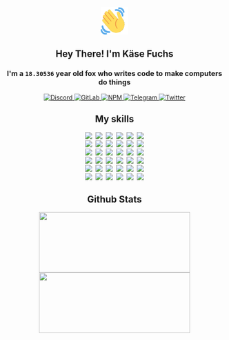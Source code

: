<div><p align=center><img src=./resources/images/wave.gif width=64px height=64px></p><h2 align=center>Hey There! I'm Käse Fuchs</h2><h3 align=center>I'm a <code>18.30536</code> year old fox who writes code to make computers do things</h3><p align=center><a href=https://discord.com/users/507526681125322772><img alt=Discord src="https://img.shields.io/badge/Discord-5865F2?logo=discord&logoColor=white&style=flat-square#a348b31ffcd4becb0297c950eced40b5"> </a><a href=https://gitlab.com/kasefuchs><img alt=GitLab src="https://img.shields.io/badge/GitLab-330F63?logo=gitlab&logoColor=white&style=flat-square#a348b31ffcd4becb0297c950eced40b5"> </a><a href=https://npmjs.com/~kasefuchs><img alt=NPM src="https://img.shields.io/badge/NPM-CB3837?logo=npm&logoColor=white&style=flat-square#a348b31ffcd4becb0297c950eced40b5"> </a><a href=https://t.me/kasefuchs><img alt=Telegram src="https://img.shields.io/badge/Telegram-2CA5E0?logo=telegram&logoColor=white&style=flat-square#a348b31ffcd4becb0297c950eced40b5"> </a><a href=https://twitter.com/kasefuchs><img alt=Twitter src="https://img.shields.io/badge/Twitter-1DA1F2?logo=twitter&logoColor=white&style=flat-square#a348b31ffcd4becb0297c950eced40b5"></a></p><h2 align=center>My skills</h2><p align=center><a href=https://aws.amazon.com/ ><picture><source srcset="https://skillicons.dev/icons?i=aws&theme=dark#a348b31ffcd4becb0297c950eced40b5" media="(prefers-color-scheme: dark)"><source srcset="https://skillicons.dev/icons?i=aws&theme=light#a348b31ffcd4becb0297c950eced40b5" media="(prefers-color-scheme: light), (prefers-color-scheme: no-preference)"><img src="https://skillicons.dev/icons?i=aws&theme=light#a348b31ffcd4becb0297c950eced40b5"></picture></a>&nbsp;&nbsp;<a href=https://en.wikipedia.org/wiki/Bash_(Unix_shell)><picture><source srcset="https://skillicons.dev/icons?i=bash&theme=dark#a348b31ffcd4becb0297c950eced40b5" media="(prefers-color-scheme: dark)"><source srcset="https://skillicons.dev/icons?i=bash&theme=light#a348b31ffcd4becb0297c950eced40b5" media="(prefers-color-scheme: light), (prefers-color-scheme: no-preference)"><img src="https://skillicons.dev/icons?i=bash&theme=light#a348b31ffcd4becb0297c950eced40b5"></picture></a>&nbsp;&nbsp;<a href=https://discord.com/developers/docs><picture><source srcset="https://skillicons.dev/icons?i=bots&theme=dark#a348b31ffcd4becb0297c950eced40b5" media="(prefers-color-scheme: dark)"><source srcset="https://skillicons.dev/icons?i=bots&theme=light#a348b31ffcd4becb0297c950eced40b5" media="(prefers-color-scheme: light), (prefers-color-scheme: no-preference)"><img src="https://skillicons.dev/icons?i=bots&theme=light#a348b31ffcd4becb0297c950eced40b5"></picture></a>&nbsp;&nbsp;<a href=https://www.cloudflare.com/ ><picture><source srcset="https://skillicons.dev/icons?i=cloudflare&theme=dark#a348b31ffcd4becb0297c950eced40b5" media="(prefers-color-scheme: dark)"><source srcset="https://skillicons.dev/icons?i=cloudflare&theme=light#a348b31ffcd4becb0297c950eced40b5" media="(prefers-color-scheme: light), (prefers-color-scheme: no-preference)"><img src="https://skillicons.dev/icons?i=cloudflare&theme=light#a348b31ffcd4becb0297c950eced40b5"></picture></a>&nbsp;&nbsp;<a href=https://en.wikipedia.org/wiki/CSS><picture><source srcset="https://skillicons.dev/icons?i=css&theme=dark#a348b31ffcd4becb0297c950eced40b5" media="(prefers-color-scheme: dark)"><source srcset="https://skillicons.dev/icons?i=css&theme=light#a348b31ffcd4becb0297c950eced40b5" media="(prefers-color-scheme: light), (prefers-color-scheme: no-preference)"><img src="https://skillicons.dev/icons?i=css&theme=light#a348b31ffcd4becb0297c950eced40b5"></picture></a>&nbsp;&nbsp;<a href=https://www.docker.com/ ><picture><source srcset="https://skillicons.dev/icons?i=docker&theme=dark#a348b31ffcd4becb0297c950eced40b5" media="(prefers-color-scheme: dark)"><source srcset="https://skillicons.dev/icons?i=docker&theme=light#a348b31ffcd4becb0297c950eced40b5" media="(prefers-color-scheme: light), (prefers-color-scheme: no-preference)"><img src="https://skillicons.dev/icons?i=docker&theme=light#a348b31ffcd4becb0297c950eced40b5"></picture></a><br><a href=https://www.electronjs.org/ ><picture><source srcset="https://skillicons.dev/icons?i=electron&theme=dark#a348b31ffcd4becb0297c950eced40b5" media="(prefers-color-scheme: dark)"><source srcset="https://skillicons.dev/icons?i=electron&theme=light#a348b31ffcd4becb0297c950eced40b5" media="(prefers-color-scheme: light), (prefers-color-scheme: no-preference)"><img src="https://skillicons.dev/icons?i=electron&theme=light#a348b31ffcd4becb0297c950eced40b5"></picture></a>&nbsp;&nbsp;<a href=https://expressjs.com/ ><picture><source srcset="https://skillicons.dev/icons?i=express&theme=dark#a348b31ffcd4becb0297c950eced40b5" media="(prefers-color-scheme: dark)"><source srcset="https://skillicons.dev/icons?i=express&theme=light#a348b31ffcd4becb0297c950eced40b5" media="(prefers-color-scheme: light), (prefers-color-scheme: no-preference)"><img src="https://skillicons.dev/icons?i=express&theme=light#a348b31ffcd4becb0297c950eced40b5"></picture></a>&nbsp;&nbsp;<a href=https://www.figma.com/ ><picture><source srcset="https://skillicons.dev/icons?i=figma&theme=dark#a348b31ffcd4becb0297c950eced40b5" media="(prefers-color-scheme: dark)"><source srcset="https://skillicons.dev/icons?i=figma&theme=light#a348b31ffcd4becb0297c950eced40b5" media="(prefers-color-scheme: light), (prefers-color-scheme: no-preference)"><img src="https://skillicons.dev/icons?i=figma&theme=light#a348b31ffcd4becb0297c950eced40b5"></picture></a>&nbsp;&nbsp;<a href=https://firebase.google.com/ ><picture><source srcset="https://skillicons.dev/icons?i=firebase&theme=dark#a348b31ffcd4becb0297c950eced40b5" media="(prefers-color-scheme: dark)"><source srcset="https://skillicons.dev/icons?i=firebase&theme=light#a348b31ffcd4becb0297c950eced40b5" media="(prefers-color-scheme: light), (prefers-color-scheme: no-preference)"><img src="https://skillicons.dev/icons?i=firebase&theme=light#a348b31ffcd4becb0297c950eced40b5"></picture></a>&nbsp;&nbsp;<a href=https://flask.palletsprojects.com/ ><picture><source srcset="https://skillicons.dev/icons?i=flask&theme=dark#a348b31ffcd4becb0297c950eced40b5" media="(prefers-color-scheme: dark)"><source srcset="https://skillicons.dev/icons?i=flask&theme=light#a348b31ffcd4becb0297c950eced40b5" media="(prefers-color-scheme: light), (prefers-color-scheme: no-preference)"><img src="https://skillicons.dev/icons?i=flask&theme=light#a348b31ffcd4becb0297c950eced40b5"></picture></a>&nbsp;&nbsp;<a href=https://cloud.google.com/ ><picture><source srcset="https://skillicons.dev/icons?i=gcp&theme=dark#a348b31ffcd4becb0297c950eced40b5" media="(prefers-color-scheme: dark)"><source srcset="https://skillicons.dev/icons?i=gcp&theme=light#a348b31ffcd4becb0297c950eced40b5" media="(prefers-color-scheme: light), (prefers-color-scheme: no-preference)"><img src="https://skillicons.dev/icons?i=gcp&theme=light#a348b31ffcd4becb0297c950eced40b5"></picture></a><br><a href=https://git-scm.com/ ><picture><source srcset="https://skillicons.dev/icons?i=git&theme=dark#a348b31ffcd4becb0297c950eced40b5" media="(prefers-color-scheme: dark)"><source srcset="https://skillicons.dev/icons?i=git&theme=light#a348b31ffcd4becb0297c950eced40b5" media="(prefers-color-scheme: light), (prefers-color-scheme: no-preference)"><img src="https://skillicons.dev/icons?i=git&theme=light#a348b31ffcd4becb0297c950eced40b5"></picture></a>&nbsp;&nbsp;<a href=https://github.com/ ><picture><source srcset="https://skillicons.dev/icons?i=github&theme=dark#a348b31ffcd4becb0297c950eced40b5" media="(prefers-color-scheme: dark)"><source srcset="https://skillicons.dev/icons?i=github&theme=light#a348b31ffcd4becb0297c950eced40b5" media="(prefers-color-scheme: light), (prefers-color-scheme: no-preference)"><img src="https://skillicons.dev/icons?i=github&theme=light#a348b31ffcd4becb0297c950eced40b5"></picture></a>&nbsp;&nbsp;<a href=https://gitlab.com/ ><picture><source srcset="https://skillicons.dev/icons?i=gitlab&theme=dark#a348b31ffcd4becb0297c950eced40b5" media="(prefers-color-scheme: dark)"><source srcset="https://skillicons.dev/icons?i=gitlab&theme=light#a348b31ffcd4becb0297c950eced40b5" media="(prefers-color-scheme: light), (prefers-color-scheme: no-preference)"><img src="https://skillicons.dev/icons?i=gitlab&theme=light#a348b31ffcd4becb0297c950eced40b5"></picture></a>&nbsp;&nbsp;<a href=https://www.heroku.com/ ><picture><source srcset="https://skillicons.dev/icons?i=heroku&theme=dark#a348b31ffcd4becb0297c950eced40b5" media="(prefers-color-scheme: dark)"><source srcset="https://skillicons.dev/icons?i=heroku&theme=light#a348b31ffcd4becb0297c950eced40b5" media="(prefers-color-scheme: light), (prefers-color-scheme: no-preference)"><img src="https://skillicons.dev/icons?i=heroku&theme=light#a348b31ffcd4becb0297c950eced40b5"></picture></a>&nbsp;&nbsp;<a href=https://en.wikipedia.org/wiki/HTML><picture><source srcset="https://skillicons.dev/icons?i=html&theme=dark#a348b31ffcd4becb0297c950eced40b5" media="(prefers-color-scheme: dark)"><source srcset="https://skillicons.dev/icons?i=html&theme=light#a348b31ffcd4becb0297c950eced40b5" media="(prefers-color-scheme: light), (prefers-color-scheme: no-preference)"><img src="https://skillicons.dev/icons?i=html&theme=light#a348b31ffcd4becb0297c950eced40b5"></picture></a>&nbsp;&nbsp;<a href=https://en.wikipedia.org/wiki/JavaScript><picture><source srcset="https://skillicons.dev/icons?i=js&theme=dark#a348b31ffcd4becb0297c950eced40b5" media="(prefers-color-scheme: dark)"><source srcset="https://skillicons.dev/icons?i=js&theme=light#a348b31ffcd4becb0297c950eced40b5" media="(prefers-color-scheme: light), (prefers-color-scheme: no-preference)"><img src="https://skillicons.dev/icons?i=js&theme=light#a348b31ffcd4becb0297c950eced40b5"></picture></a><br><a href=https://en.wikipedia.org/wiki/Linux><picture><source srcset="https://skillicons.dev/icons?i=linux&theme=dark#a348b31ffcd4becb0297c950eced40b5" media="(prefers-color-scheme: dark)"><source srcset="https://skillicons.dev/icons?i=linux&theme=light#a348b31ffcd4becb0297c950eced40b5" media="(prefers-color-scheme: light), (prefers-color-scheme: no-preference)"><img src="https://skillicons.dev/icons?i=linux&theme=light#a348b31ffcd4becb0297c950eced40b5"></picture></a>&nbsp;&nbsp;<a href=https://mui.com/ ><picture><source srcset="https://skillicons.dev/icons?i=materialui&theme=dark#a348b31ffcd4becb0297c950eced40b5" media="(prefers-color-scheme: dark)"><source srcset="https://skillicons.dev/icons?i=materialui&theme=light#a348b31ffcd4becb0297c950eced40b5" media="(prefers-color-scheme: light), (prefers-color-scheme: no-preference)"><img src="https://skillicons.dev/icons?i=materialui&theme=light#a348b31ffcd4becb0297c950eced40b5"></picture></a>&nbsp;&nbsp;<a href=https://en.wikipedia.org/wiki/Markdown><picture><source srcset="https://skillicons.dev/icons?i=md&theme=dark#a348b31ffcd4becb0297c950eced40b5" media="(prefers-color-scheme: dark)"><source srcset="https://skillicons.dev/icons?i=md&theme=light#a348b31ffcd4becb0297c950eced40b5" media="(prefers-color-scheme: light), (prefers-color-scheme: no-preference)"><img src="https://skillicons.dev/icons?i=md&theme=light#a348b31ffcd4becb0297c950eced40b5"></picture></a>&nbsp;&nbsp;<a href=https://www.mongodb.com/ ><picture><source srcset="https://skillicons.dev/icons?i=mongodb&theme=dark#a348b31ffcd4becb0297c950eced40b5" media="(prefers-color-scheme: dark)"><source srcset="https://skillicons.dev/icons?i=mongodb&theme=light#a348b31ffcd4becb0297c950eced40b5" media="(prefers-color-scheme: light), (prefers-color-scheme: no-preference)"><img src="https://skillicons.dev/icons?i=mongodb&theme=light#a348b31ffcd4becb0297c950eced40b5"></picture></a>&nbsp;&nbsp;<a href=https://www.mysql.com/ ><picture><source srcset="https://skillicons.dev/icons?i=mysql&theme=dark#a348b31ffcd4becb0297c950eced40b5" media="(prefers-color-scheme: dark)"><source srcset="https://skillicons.dev/icons?i=mysql&theme=light#a348b31ffcd4becb0297c950eced40b5" media="(prefers-color-scheme: light), (prefers-color-scheme: no-preference)"><img src="https://skillicons.dev/icons?i=mysql&theme=light#a348b31ffcd4becb0297c950eced40b5"></picture></a>&nbsp;&nbsp;<a href=https://nextjs.org/ ><picture><source srcset="https://skillicons.dev/icons?i=nextjs&theme=dark#a348b31ffcd4becb0297c950eced40b5" media="(prefers-color-scheme: dark)"><source srcset="https://skillicons.dev/icons?i=nextjs&theme=light#a348b31ffcd4becb0297c950eced40b5" media="(prefers-color-scheme: light), (prefers-color-scheme: no-preference)"><img src="https://skillicons.dev/icons?i=nextjs&theme=light#a348b31ffcd4becb0297c950eced40b5"></picture></a><br><a href=https://nodejs.org/en/ ><picture><source srcset="https://skillicons.dev/icons?i=nodejs&theme=dark#a348b31ffcd4becb0297c950eced40b5" media="(prefers-color-scheme: dark)"><source srcset="https://skillicons.dev/icons?i=nodejs&theme=light#a348b31ffcd4becb0297c950eced40b5" media="(prefers-color-scheme: light), (prefers-color-scheme: no-preference)"><img src="https://skillicons.dev/icons?i=nodejs&theme=light#a348b31ffcd4becb0297c950eced40b5"></picture></a>&nbsp;&nbsp;<a href=https://www.postgresql.org/ ><picture><source srcset="https://skillicons.dev/icons?i=postgres&theme=dark#a348b31ffcd4becb0297c950eced40b5" media="(prefers-color-scheme: dark)"><source srcset="https://skillicons.dev/icons?i=postgres&theme=light#a348b31ffcd4becb0297c950eced40b5" media="(prefers-color-scheme: light), (prefers-color-scheme: no-preference)"><img src="https://skillicons.dev/icons?i=postgres&theme=light#a348b31ffcd4becb0297c950eced40b5"></picture></a>&nbsp;&nbsp;<a href=https://learn.microsoft.com/en-us/powershell/ ><picture><source srcset="https://skillicons.dev/icons?i=powershell&theme=dark#a348b31ffcd4becb0297c950eced40b5" media="(prefers-color-scheme: dark)"><source srcset="https://skillicons.dev/icons?i=powershell&theme=light#a348b31ffcd4becb0297c950eced40b5" media="(prefers-color-scheme: light), (prefers-color-scheme: no-preference)"><img src="https://skillicons.dev/icons?i=powershell&theme=light#a348b31ffcd4becb0297c950eced40b5"></picture></a>&nbsp;&nbsp;<a href=https://www.python.org/ ><picture><source srcset="https://skillicons.dev/icons?i=py&theme=dark#a348b31ffcd4becb0297c950eced40b5" media="(prefers-color-scheme: dark)"><source srcset="https://skillicons.dev/icons?i=py&theme=light#a348b31ffcd4becb0297c950eced40b5" media="(prefers-color-scheme: light), (prefers-color-scheme: no-preference)"><img src="https://skillicons.dev/icons?i=py&theme=light#a348b31ffcd4becb0297c950eced40b5"></picture></a>&nbsp;&nbsp;<a href=https://www.raspberrypi.org/ ><picture><source srcset="https://skillicons.dev/icons?i=raspberrypi&theme=dark#a348b31ffcd4becb0297c950eced40b5" media="(prefers-color-scheme: dark)"><source srcset="https://skillicons.dev/icons?i=raspberrypi&theme=light#a348b31ffcd4becb0297c950eced40b5" media="(prefers-color-scheme: light), (prefers-color-scheme: no-preference)"><img src="https://skillicons.dev/icons?i=raspberrypi&theme=light#a348b31ffcd4becb0297c950eced40b5"></picture></a>&nbsp;&nbsp;<a href=https://reactjs.org/ ><picture><source srcset="https://skillicons.dev/icons?i=react&theme=dark#a348b31ffcd4becb0297c950eced40b5" media="(prefers-color-scheme: dark)"><source srcset="https://skillicons.dev/icons?i=react&theme=light#a348b31ffcd4becb0297c950eced40b5" media="(prefers-color-scheme: light), (prefers-color-scheme: no-preference)"><img src="https://skillicons.dev/icons?i=react&theme=light#a348b31ffcd4becb0297c950eced40b5"></picture></a><br><a href=https://redux.js.org/ ><picture><source srcset="https://skillicons.dev/icons?i=redux&theme=dark#a348b31ffcd4becb0297c950eced40b5" media="(prefers-color-scheme: dark)"><source srcset="https://skillicons.dev/icons?i=redux&theme=light#a348b31ffcd4becb0297c950eced40b5" media="(prefers-color-scheme: light), (prefers-color-scheme: no-preference)"><img src="https://skillicons.dev/icons?i=redux&theme=light#a348b31ffcd4becb0297c950eced40b5"></picture></a>&nbsp;&nbsp;<a href=https://en.wikipedia.org/wiki/Regular_expression><picture><source srcset="https://skillicons.dev/icons?i=regex&theme=dark#a348b31ffcd4becb0297c950eced40b5" media="(prefers-color-scheme: dark)"><source srcset="https://skillicons.dev/icons?i=regex&theme=light#a348b31ffcd4becb0297c950eced40b5" media="(prefers-color-scheme: light), (prefers-color-scheme: no-preference)"><img src="https://skillicons.dev/icons?i=regex&theme=light#a348b31ffcd4becb0297c950eced40b5"></picture></a>&nbsp;&nbsp;<a href=https://en.wikipedia.org/wiki/Sass_(stylesheet_language)><picture><source srcset="https://skillicons.dev/icons?i=sass&theme=dark#a348b31ffcd4becb0297c950eced40b5" media="(prefers-color-scheme: dark)"><source srcset="https://skillicons.dev/icons?i=sass&theme=light#a348b31ffcd4becb0297c950eced40b5" media="(prefers-color-scheme: light), (prefers-color-scheme: no-preference)"><img src="https://skillicons.dev/icons?i=sass&theme=light#a348b31ffcd4becb0297c950eced40b5"></picture></a>&nbsp;&nbsp;<a href=https://www.typescriptlang.org/ ><picture><source srcset="https://skillicons.dev/icons?i=ts&theme=dark#a348b31ffcd4becb0297c950eced40b5" media="(prefers-color-scheme: dark)"><source srcset="https://skillicons.dev/icons?i=ts&theme=light#a348b31ffcd4becb0297c950eced40b5" media="(prefers-color-scheme: light), (prefers-color-scheme: no-preference)"><img src="https://skillicons.dev/icons?i=ts&theme=light#a348b31ffcd4becb0297c950eced40b5"></picture></a>&nbsp;&nbsp;<a href=https://unity.com/ ><picture><source srcset="https://skillicons.dev/icons?i=unity&theme=dark#a348b31ffcd4becb0297c950eced40b5" media="(prefers-color-scheme: dark)"><source srcset="https://skillicons.dev/icons?i=unity&theme=light#a348b31ffcd4becb0297c950eced40b5" media="(prefers-color-scheme: light), (prefers-color-scheme: no-preference)"><img src="https://skillicons.dev/icons?i=unity&theme=light#a348b31ffcd4becb0297c950eced40b5"></picture></a>&nbsp;&nbsp;<a href=https://workers.cloudflare.com/ ><picture><source srcset="https://skillicons.dev/icons?i=workers&theme=dark#a348b31ffcd4becb0297c950eced40b5" media="(prefers-color-scheme: dark)"><source srcset="https://skillicons.dev/icons?i=workers&theme=light#a348b31ffcd4becb0297c950eced40b5" media="(prefers-color-scheme: light), (prefers-color-scheme: no-preference)"><img src="https://skillicons.dev/icons?i=workers&theme=light#a348b31ffcd4becb0297c950eced40b5"></picture></a><br></p><h2 align=center>Github Stats</h2><p align=center><picture><source srcset="https://github-readme-stats-kasefuchs.vercel.app/api/?count_private=true&hide_border=true&hide_rank=true&line_height=20&hide_title=true&username=Kasefuchs&theme=dark#a348b31ffcd4becb0297c950eced40b5" media="(prefers-color-scheme: dark)"><source srcset="https://github-readme-stats-kasefuchs.vercel.app/api/?count_private=true&hide_border=true&hide_rank=true&line_height=20&hide_title=true&username=Kasefuchs&theme=light#a348b31ffcd4becb0297c950eced40b5" media="(prefers-color-scheme: light), (prefers-color-scheme: no-preference)"><img align=middle width=350 height=140 src="https://github-readme-stats-kasefuchs.vercel.app/api/?count_private=true&hide_border=true&hide_rank=true&line_height=20&hide_title=true&username=Kasefuchs&theme=light#a348b31ffcd4becb0297c950eced40b5"></picture><picture><source srcset="https://github-readme-stats-kasefuchs.vercel.app/api/top-langs/?count_private=true&hide_border=true&layout=compact&username=Kasefuchs&theme=dark#a348b31ffcd4becb0297c950eced40b5" media="(prefers-color-scheme: dark)"><source srcset="https://github-readme-stats-kasefuchs.vercel.app/api/top-langs/?count_private=true&hide_border=true&layout=compact&username=Kasefuchs&theme=light#a348b31ffcd4becb0297c950eced40b5" media="(prefers-color-scheme: light), (prefers-color-scheme: no-preference)"><img align=middle width=350 height=140 src="https://github-readme-stats-kasefuchs.vercel.app/api/top-langs/?count_private=true&hide_border=true&layout=compact&username=Kasefuchs&theme=light#a348b31ffcd4becb0297c950eced40b5"></picture></p><img src="https://hit.yhype.me/github/profile?user_id=64592097#a348b31ffcd4becb0297c950eced40b5" alt=""></div>